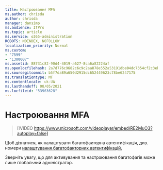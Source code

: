 ```yaml
---
title: Настроювання MFA
ms.author: chrisda
author: chrisda
manager: dansimp
ms.audience: ITPro
ms.topic: article
ms.service: o365-administration
ROBOTS: NOINDEX, NOFOLLOW
localization_priority: Normal
ms.custom:
- "7599"
- "1300007"
ms.assetid: 88731c82-90d4-4019-a627-8ca6a82224af
ms.openlocfilehash: 2a7d776c9682c6c9c2aa878e552a53191dbe04dc7354cf2c3ebb9600f1fe399c
ms.sourcegitcommit: b5f7da89a650d2915dc652449623c78be6247175
ms.translationtype: MT
ms.contentlocale: uk-UA
ms.lasthandoff: 08/05/2021
ms.locfileid: "53963628"
---
```

# <a name="configure-mfa"></a>Настроювання MFA

> [!VIDEO https://www.microsoft.com/videoplayer/embed/RE2MuO3?autoplay=false]

Щоб дізнатися, як налаштувати багатофакторна автентифікація, див. номери [налаштування багатофакторних автентифікацій.](https://docs.microsoft.com/microsoft-365/admin/security-and-compliance/set-up-multi-factor-authentication)

Зверніть увагу, що для активування та настроювання багатофагів може лише глобальний адміністратор.

